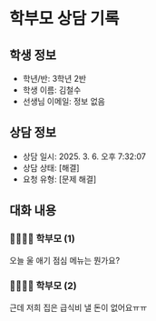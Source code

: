# 학부모 상담 기록

## 학생 정보

- 학년/반: 3학년 2반
- 학생 이름: 김철수
- 선생님 이메일: 정보 없음

## 상담 정보

- 상담 일시: 2025. 3. 6. 오후 7:32:07
- 상담 상태: [해결]
- 요청 유형: [문제 해결]

## 대화 내용

### 👨‍👩‍👧‍👦 학부모 (1)

오늘 울 애기 점심 메뉴는 뭔가요?

### 👨‍👩‍👧‍👦 학부모 (2)

근데 저희 집은 급식비 낼 돈이 없어요ㅠㅠ

